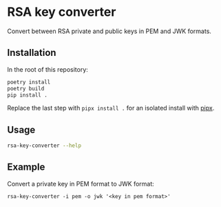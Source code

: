 # RSA key converter

Convert between RSA private and public keys in PEM and JWK formats.

## Installation

In the root of this repository:

```sh
poetry install
poetry build
pip install .
```

Replace the last step with `pipx install .` for an isolated install with
[pipx](https://github.com/pypa/pipx).

## Usage

```sh
rsa-key-converter --help
```

## Example

Convert a private key in PEM format to JWK format:

```
rsa-key-converter -i pem -o jwk '<key in pem format>'
```

